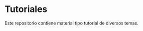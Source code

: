 # Tutoriales
Este repositorio contiene material tipo tutorial de diversos temas.


<!--stackedit_data:
eyJoaXN0b3J5IjpbLTM1MTMwMTU3N119
-->